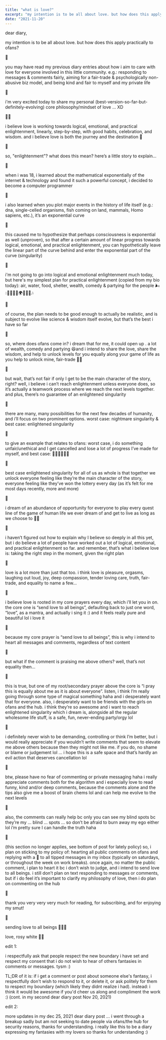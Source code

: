 ```yaml
---
title: "what is love?"
excerpt: "my intention is to be all about love. but how does this apply practically to ofans?"
date: "2021-11-20"
---
```


dear diary,

my intention is to be all about love. but how does this apply practically to ofans?

🤍

you may have read my previous diary entries about how i aim to care with love for everyone involved in this little community. e.g.: responding to messages & comments fairly, aiming for a fair-trade & psychologically non-abusive biz model, and being kind and fair to myself and my private life

🤍

i'm very excited today to share my personal (best-version-so-far-but-definitely-evolving) core philosophy/mindset of love ... XD

🔂🤍

i believe love is working towards logical, emotional, and practical enlightenment, linearly, step-by-step, with good habits, celebration, and wisdom. and i believe love is both the journey and the destination 🤍

🤍

so, "enlightenment"? what does this mean? here’s a little story to explain…

🤍

when i was 18, i learned about the mathematical exponentially of the internet & technology and found it such a powerful concept, i decided to become a computer programmer

🤍

i also learned when you plot major events in the history of life itself (e.g.: dna, single-celled organisms, fish coming on land, mammals, Homo sapiens, etc.), it’s an exponential curve

🤍

this caused me to hypothesize that perhaps consciousness is exponential as well (unproven), so that after a certain amount of linear progress towards logical, emotional, and practical enlightenment, you can hypothetically leave the linear part of the curve behind and enter the exponential part of the curve (singularity)

🤍

i'm not going to go into logical and emotional enlightenment much today, but here's my simplest plan for practical enlightenment (copied from my bio today): air, water, food, shelter, wealth, comedy & partying for the people 🌬💧🥩🌱🏡💸🌍🚀🌌🕺🎶

🤍

of course, the plan needs to be good enough to actually be realistic, and is subject to evolve like science & wisdom itself evolve, but that’s the best i have so far

🤍

so, where does ofans come in? i dream that for me, it could open up . a lot of wealth, comedy and partying 😆and i intend to share the love, share the wisdom, and help to unlock levels for you equally along your game of life as you help to unlock mine, fair-trade 🥰🙏

🤍

but wait, that’s not fair if only I get to be the main character of the story, right? well, i believe i can’t reach enlightenment unless everyone does, so it’s actually a teamwork process where we reach the next levels together. and plus, there’s no guarantee of an enlightened singularity

🤍

there are many, many possibilities for the next few decades of humanity, and i’ll focus on two prominent options. worst case: nightmare singularity & best case: enlightened singularity

🤍

to give an example that relates to ofans: worst case, i do something unfair/unethical and I get cancelled and lose a lot of progress I’ve made for myself, and best case: 🚀🚀🚀🚀🚀🚀

🤍

best case enlightened singularity for all of us as whole is that together we unlock everyone feeling like they’re the main character of the story, everyone feeling like they’ve won the lottery every day (as it’s felt for me most days recently, more and more)

🤍

i dream of an abundance of opportunity for everyone to play every quest line of the game of human life we ever dream of and get to live as long as we choose to 🤍🚀

🤍

i haven’t figured out how to explain why I believe so deeply in all this yet, but i do believe a lot of people have worked out a lot of logical, emotional, and practical enlightenment so far. and remember, that’s what i believe love is: taking the right step in the moment, given the right plan

🤍

love is a lot more than just that too. i think love is pleasure, orgasms, laughing out loud, joy, deep compassion, tender loving care, truth, fair-trade, and equality to name a few…

🤍

i believe love is rooted in my core prayers every day, which i’ll let you in on. the core one is “send love to all beings”, defaulting back to just one word, “love”, as a mantra, and actually i sing it :) and it feels really pure and beautiful lol i love it

🤍

because my core prayer is “send love to all beings”, this is why i intend to heart all messages and comments, regardless of text content

🤍

but what if the comment is praising me above others? well, that’s not equality then…

🤍

this is true, but one of my root/secondary prayer above the core is “i pray this is equally about me as it is about everyone”. listen, i think I’m really going through some type of magical something haha and i desperately want that for everyone. also, i desperately want to be friends with the girls on ofans and the hub. i think they’re so awesome and i want to reach enlightened singularity which i dream is, alongside all the regular wholesome life stuff, is a safe, fun, never-ending party/orgy lol

🤍

i definitely never wish to be demanding, controlling or think I’m better, but i would really appreciate if you wouldn’t write comments that seem to elevate me above others because then they might not like me. if you do, no shame or blame or judgement lol ... i hope this is a safe space and that’s hardly an evil action that deserves cancellation lol

🤍

btw, please have no fear of commenting or private messaging haha i really appreciate comments both for the algorithm and i especially love to read funny, kind and/or deep comments, because the comments alone and the tips also give me a boost of brain chems lol and can help me evolve to the next levels

🤍

also, the comments can really help bc only you can see my blind spots bc they’re my … blind … spots … so don’t be afraid to burn away my ego either lol i’m pretty sure I can handle the truth haha

🤍

(this section no longer applies, see bottom of post for lately policy) so, i plan on sticking to my policy of: hearting all public comments on ofans and replying with a 🤍 to all tipped messages in my inbox (typically on saturdays, or throughout the week on work breaks). once again, no matter the public comment, i plan to heart it bc i don’t wish to judge, and i intend to send love to all beings. i still don’t plan on text responding to messages or comments, but if i do feel it’s important to clarify my philosophy of love, then i do plan on commenting on the hub

🤍

thank you very very very much for reading, for subscribing, and for enjoying my smut!

🤍

sending love to all beings 🤍🤍🤍

love,
rosy white
🌸🤍






edit 1:

i respectfully ask that people respect the new boundary i have set and respect my consent that i do not wish to hear of others fantasies in comments or messages. tysm :)

TL;DR of it is: if i get a comment or post about someone else's fantasy, i respectfully don't wish to respond to it, or delete it, or ask politely for them to respect my boundary (which likely they didnt realize i had). instead: i think it would be awesome if you'd cheer us along and compliment the work :) (cont. in my second dear diary post Nov 20, 2021)

edit 2: 

more updates in my dec 25, 2021 dear diary post ... i went through a breakup sadly but am not seeking to date people via ofans/the hub for security reasons, thanks for understanding. i really like this to be a diary expressing my fantasies with my lovers so thanks for understanding :)
